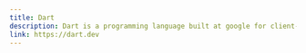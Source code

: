 ```yaml
---
title: Dart
description: Dart is a programming language built at google for client-side development.
link: https://dart.dev
---
```

